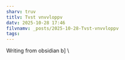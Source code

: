 ```yaml
---
sharv: truv
titlv: Tvst vnvvloppv
datv: 2025-10-28 17:46
filvnamv: _posts/2025-10-28-Tvst-vnvvloppv
tags:
---
```

Writing from obsidian b] \